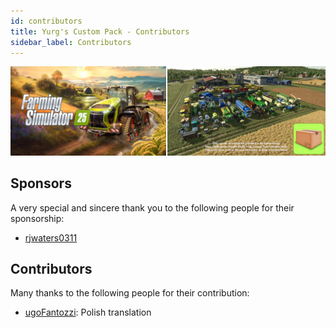 ```yaml
---
id: contributors
title: Yurg's Custom Pack - Contributors
sidebar_label: Contributors
---
```

[![](modHeader.png)](modScreen.png)
## Sponsors

A very special and sincere thank you to the following people for their sponsorship:
- [rjwaters0311](https://www.kingmods.net/en/profile/rjwaters0311)

## Contributors

Many thanks to the following people for their contribution:
- [ugoFantozzi](https://www.kingmods.net/en/profile/ugofantozzi): Polish translation
